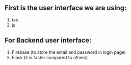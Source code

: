 ## First is the user interface we are using:

1. tsx  
2. js  

## For Backend user interface:

1. Firebase (to store the email and password in login page)  
2. Flask (it is faster compared to others)
